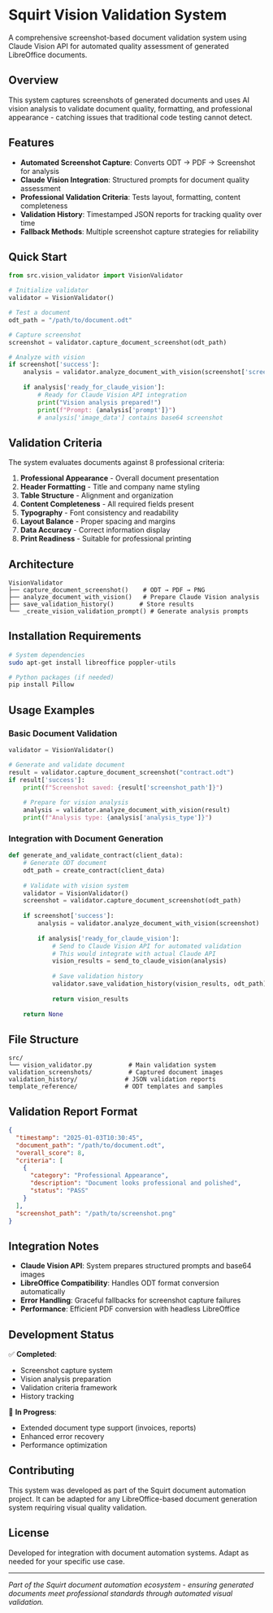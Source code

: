 # Squirt Vision Validation System

A comprehensive screenshot-based document validation system using Claude Vision API for automated quality assessment of generated LibreOffice documents.

## Overview

This system captures screenshots of generated documents and uses AI vision analysis to validate document quality, formatting, and professional appearance - catching issues that traditional code testing cannot detect.

## Features

- **Automated Screenshot Capture**: Converts ODT → PDF → Screenshot for analysis
- **Claude Vision Integration**: Structured prompts for document quality assessment
- **Professional Validation Criteria**: Tests layout, formatting, content completeness
- **Validation History**: Timestamped JSON reports for tracking quality over time
- **Fallback Methods**: Multiple screenshot capture strategies for reliability

## Quick Start

```python
from src.vision_validator import VisionValidator

# Initialize validator
validator = VisionValidator()

# Test a document
odt_path = "/path/to/document.odt"

# Capture screenshot
screenshot = validator.capture_document_screenshot(odt_path)

# Analyze with vision
if screenshot['success']:
    analysis = validator.analyze_document_with_vision(screenshot['screenshot_base64'])
    
    if analysis['ready_for_claude_vision']:
        # Ready for Claude Vision API integration
        print("Vision analysis prepared!")
        print(f"Prompt: {analysis['prompt']}")
        # analysis['image_data'] contains base64 screenshot
```

## Validation Criteria

The system evaluates documents against 8 professional criteria:

1. **Professional Appearance** - Overall document presentation
2. **Header Formatting** - Title and company name styling
3. **Table Structure** - Alignment and organization
4. **Content Completeness** - All required fields present
5. **Typography** - Font consistency and readability  
6. **Layout Balance** - Proper spacing and margins
7. **Data Accuracy** - Correct information display
8. **Print Readiness** - Suitable for professional printing

## Architecture

```
VisionValidator
├── capture_document_screenshot()    # ODT → PDF → PNG
├── analyze_document_with_vision()   # Prepare Claude Vision analysis
├── save_validation_history()       # Store results
└── _create_vision_validation_prompt() # Generate analysis prompts
```

## Installation Requirements

```bash
# System dependencies
sudo apt-get install libreoffice poppler-utils

# Python packages (if needed)
pip install Pillow
```

## Usage Examples

### Basic Document Validation

```python
validator = VisionValidator()

# Generate and validate document
result = validator.capture_document_screenshot("contract.odt")
if result['success']:
    print(f"Screenshot saved: {result['screenshot_path']}")
    
    # Prepare for vision analysis
    analysis = validator.analyze_document_with_vision(result)
    print(f"Analysis type: {analysis['analysis_type']}")
```

### Integration with Document Generation

```python
def generate_and_validate_contract(client_data):
    # Generate ODT document
    odt_path = create_contract(client_data)
    
    # Validate with vision system
    validator = VisionValidator()
    screenshot = validator.capture_document_screenshot(odt_path)
    
    if screenshot['success']:
        analysis = validator.analyze_document_with_vision(screenshot)
        
        if analysis['ready_for_claude_vision']:
            # Send to Claude Vision API for automated validation
            # This would integrate with actual Claude API
            vision_results = send_to_claude_vision(analysis)
            
            # Save validation history
            validator.save_validation_history(vision_results, odt_path)
            
            return vision_results
    
    return None
```

## File Structure

```
src/
└── vision_validator.py          # Main validation system
validation_screenshots/          # Captured document images  
validation_history/             # JSON validation reports
template_reference/             # ODT templates and samples
```

## Validation Report Format

```json
{
  "timestamp": "2025-01-03T10:30:45",
  "document_path": "/path/to/document.odt",
  "overall_score": 8,
  "criteria": [
    {
      "category": "Professional Appearance",
      "description": "Document looks professional and polished",
      "status": "PASS"
    }
  ],
  "screenshot_path": "/path/to/screenshot.png"
}
```

## Integration Notes

- **Claude Vision API**: System prepares structured prompts and base64 images
- **LibreOffice Compatibility**: Handles ODT format conversion automatically  
- **Error Handling**: Graceful fallbacks for screenshot capture failures
- **Performance**: Efficient PDF conversion with headless LibreOffice

## Development Status

✅ **Completed**:
- Screenshot capture system
- Vision analysis preparation
- Validation criteria framework
- History tracking

🔄 **In Progress**:
- Extended document type support (invoices, reports)
- Enhanced error recovery
- Performance optimization

## Contributing

This system was developed as part of the Squirt document automation project. It can be adapted for any LibreOffice-based document generation system requiring visual quality validation.

## License

Developed for integration with document automation systems. Adapt as needed for your specific use case.

---

*Part of the Squirt document automation ecosystem - ensuring generated documents meet professional standards through automated visual validation.*